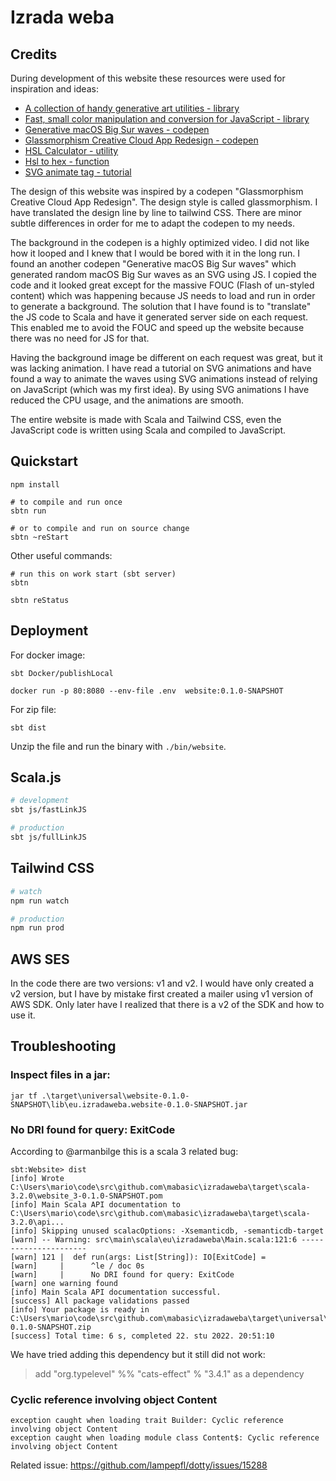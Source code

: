# Izrada weba

## Credits

During development of this website these resources were used for inspiration and ideas:

- [A collection of handy generative art utilities - library](https://github.com/georgedoescode/generative-utils)
- [Fast, small color manipulation and conversion for JavaScript - library](https://github.com/bgrins/TinyColor)
- [Generative macOS Big Sur waves - codepen](https://codepen.io/georgedoescode/pen/bGBzGKZ)
- [Glassmorphism Creative Cloud App Redesign - codepen](https://codepen.io/TurkAysenur/pen/ZEpxeYm)
- [HSL Calculator - utility](https://www.w3schools.com/colors/colors_hsl.asp)
- [Hsl to hex - function](https://stackoverflow.com/questions/36721830/convert-hsl-to-rgb-and-hex)
- [SVG animate tag - tutorial](https://codeburst.io/svg-morphing-the-easy-way-and-the-hard-way-c117a620b65f)

The design of this website was inspired by a codepen "Glassmorphism Creative Cloud App Redesign". The design style is called glassmorphism. I have translated the design line by line to tailwind CSS. There are minor subtle differences in order for me to adapt the codepen to my needs.

The background in the codepen is a highly optimized video. I did not like how it looped and I knew that I would be bored with it in the long run. I found an another codepen "Generative macOS Big Sur waves" which generated random macOS Big Sur waves as an SVG using JS. I copied the code and it looked great except for the massive FOUC (Flash of un-styled content) which was happening because JS needs to load and run in order to generate a background. The solution that I have found is to "translate" the JS code to Scala and have it generated server side on each request. This enabled me to avoid the FOUC and speed up the website because there was no need for JS for that.

Having the background image be different on each request was great, but it was lacking animation. I have read a tutorial on SVG animations and have found a way to animate the waves using SVG animations instead of relying on JavaScript (which was my first idea). By using SVG animations I have reduced the CPU usage, and the animations are smooth.

The entire website is made with Scala and Tailwind CSS, even the JavaScript code is written using Scala and compiled to JavaScript.


## Quickstart

```
npm install

# to compile and run once
sbtn run

# or to compile and run on source change
sbtn ~reStart
```
Other useful commands:

```
# run this on work start (sbt server)
sbtn

sbtn reStatus
```

## Deployment


For docker image:

```
sbt Docker/publishLocal

docker run -p 80:8080 --env-file .env  website:0.1.0-SNAPSHOT
```

For zip file:

```
sbt dist
```

Unzip the file and run the binary with `./bin/website`.

## Scala.js

```bash
# development
sbt js/fastLinkJS

# production
sbt js/fullLinkJS
```

## Tailwind CSS

```bash
# watch
npm run watch

# production
npm run prod
```

## AWS SES

In the code there are two versions: v1 and v2.
I would have only created a v2 version, but I have by mistake first created a mailer using v1 version of AWS SDK.
Only later have I realized that there is a v2 of the SDK and how to use it.

## Troubleshooting


### Inspect files in a jar:

```
jar tf .\target\universal\website-0.1.0-SNAPSHOT\lib\eu.izradaweba.website-0.1.0-SNAPSHOT.jar
```


### No DRI found for query: ExitCode

According to @armanbilge this is a scala 3 related bug: 

```
sbt:Website> dist
[info] Wrote C:\Users\mario\code\src\github.com\mabasic\izradaweba\target\scala-3.2.0\website_3-0.1.0-SNAPSHOT.pom
[info] Main Scala API documentation to C:\Users\mario\code\src\github.com\mabasic\izradaweba\target\scala-3.2.0\api...
[info] Skipping unused scalacOptions: -Xsemanticdb, -semanticdb-target
[warn] -- Warning: src\main\scala\eu\izradaweba\Main.scala:121:6 ----------------------
[warn] 121 |  def run(args: List[String]): IO[ExitCode] =
[warn]     |      ^le / doc 0s
[warn]     |      No DRI found for query: ExitCode
[warn] one warning found
[info] Main Scala API documentation successful.
[success] All package validations passed
[info] Your package is ready in C:\Users\mario\code\src\github.com\mabasic\izradaweba\target\universal\website-0.1.0-SNAPSHOT.zip
[success] Total time: 6 s, completed 22. stu 2022. 20:51:10
```

We have tried adding this dependency but it still did not work:

> add "org.typelevel" %% "cats-effect" % "3.4.1" as a dependency


### Cyclic reference involving object Content

```
exception caught when loading trait Builder: Cyclic reference involving object Content
exception caught when loading module class Content$: Cyclic reference involving object Content
```

Related issue: https://github.com/lampepfl/dotty/issues/15288

